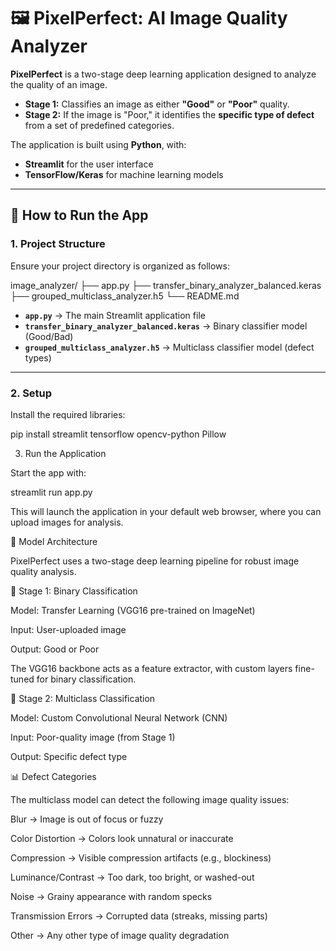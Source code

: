 # 🖼️ PixelPerfect: AI Image Quality Analyzer

**PixelPerfect** is a two-stage deep learning application designed to analyze the quality of an image.  

- **Stage 1:** Classifies an image as either **"Good"** or **"Poor"** quality.  
- **Stage 2:** If the image is "Poor," it identifies the **specific type of defect** from a set of predefined categories.  

The application is built using **Python**, with:  
- **Streamlit** for the user interface  
- **TensorFlow/Keras** for machine learning models  

---

## 🚀 How to Run the App

### 1. Project Structure
Ensure your project directory is organized as follows:

image_analyzer/
├── app.py
├── transfer_binary_analyzer_balanced.keras
├── grouped_multiclass_analyzer.h5
└── README.md


- **`app.py`** → The main Streamlit application file  
- **`transfer_binary_analyzer_balanced.keras`** → Binary classifier model (Good/Bad)  
- **`grouped_multiclass_analyzer.h5`** → Multiclass classifier model (defect types)  

---

### 2. Setup
Install the required libraries:

pip install streamlit tensorflow opencv-python Pillow


3. Run the Application

Start the app with:

streamlit run app.py


This will launch the application in your default web browser, where you can upload images for analysis.

🧠 Model Architecture

PixelPerfect uses a two-stage deep learning pipeline for robust image quality analysis.

🔹 Stage 1: Binary Classification

Model: Transfer Learning (VGG16 pre-trained on ImageNet)

Input: User-uploaded image

Output: Good or Poor

The VGG16 backbone acts as a feature extractor, with custom layers fine-tuned for binary classification.

🔹 Stage 2: Multiclass Classification

Model: Custom Convolutional Neural Network (CNN)

Input: Poor-quality image (from Stage 1)

Output: Specific defect type

📊 Defect Categories

The multiclass model can detect the following image quality issues:

Blur → Image is out of focus or fuzzy

Color Distortion → Colors look unnatural or inaccurate

Compression → Visible compression artifacts (e.g., blockiness)

Luminance/Contrast → Too dark, too bright, or washed-out

Noise → Grainy appearance with random specks

Transmission Errors → Corrupted data (streaks, missing parts)

Other → Any other type of image quality degradation
